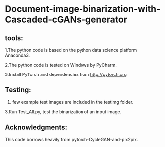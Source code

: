 # Document-image-binarization-with-Cascaded-cGANs-generator

tools: 
-------
1.The python code is based on the python data science platform Anaconda3. 

2.The python code is tested on Windows by PyCharm.

3.Install PyTorch and dependencies from http://pytorch.org


Testing:
-------
1. few example test images are included in the testimg folder.

3.Run Test_All.py, test the binarization of an input image. 


Acknowledgments:
-------
This code borrows heavily from pytorch-CycleGAN-and-pix2pix.
